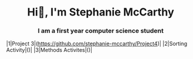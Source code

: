 <h1 align="center"> Hi💜, I'm Stephanie McCarthy</h1>
<h3 align="center"> I am a first year computer science student</h3>

|1|Project 3|(https://github.com/stephanie-mccarthy/Project4)|
|2|Sorting Activity|()|
|3|Methods Activites|()|
